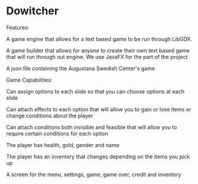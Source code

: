 # Dowitcher

Features:

 A game engine that allows for a text based game to be run through LibGDX.
 
 A game builder that allows for anyone to create their own text based game that will run through out engine. We use JavaFX for the part of the project
 
 A json file containing the Augustana Swedish Center's game
  
Game Capabilities:
  
  Can assign options to each slide so that you can choose options at each slide
  
  Can attach effects to each option that will allow you to gain or lose items or change conditions about the player
  
  Can attach conditions both invisible and feasible that will allow you to require certain conditions for each option
  
  The player has health, gold, gender and name
  
  The player has an inventory that changes depending on the items you pick up
  
  A screen for the menu, settings, game, game over, credit and inventory
  
